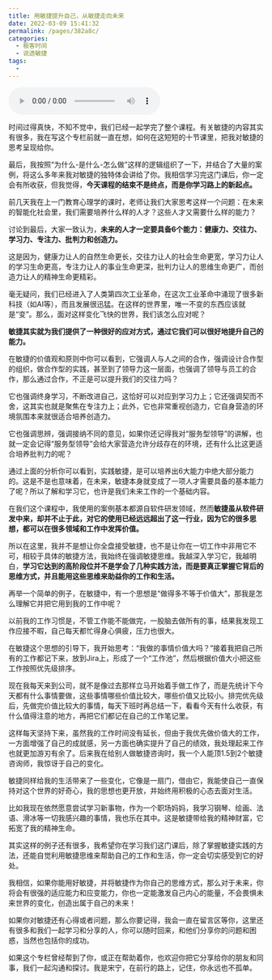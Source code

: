 ```yaml
---
title: 用敏捷提升自己，从敏捷走向未来
date: 2022-03-09 15:41:32
permalink: /pages/382a8c/
categories:
  - 极客时间
  - 说透敏捷
tags:
  - 
---
```

<audio title="结束语.用敏捷提升自己，从敏捷走向未来" src="https://static001.geekbang.org/resource/audio/1d/fb/1dd123bda99abb0a535717babf6349fb.mp3" controls="controls"></audio> 
<p>时间过得真快，不知不觉中，我们已经一起学完了整个课程。有关敏捷的内容其实有很多，我在写这个专栏前就一直在想，如何在这短短的十节课里，把我对敏捷的思考呈现给你。</p><p>最后，我按照“为什么-是什么-怎么做”这样的逻辑组织了一下，并结合了大量的案例，将这么多年来我对敏捷的独特体会讲给了你。我相信学习完这门课后，你一定会有所收获，但我觉得，<strong>今天课程的结束不是终点，而是你学习路上的新起点。</strong></p><p>前几天我在上一门教育心理学的课时，老师让我们大家思考这样一个问题：在未来的智能化社会里，我们需要培养什么样的人才？这些人才又需要什么样的能力？</p><p>讨论到最后，大家一致认为，<strong>未来的人才一定要具备6个能力：健康力、交往力、学习力、专注力、批判力和创造力。</strong></p><p>这是因为，健康力让人的自然生命更长，交往力让人的社会生命更宽，学习力让人的学习生命更高，专注力让人的事业生命更深，批判力让人的思维生命更广，而创造力让人的精神生命更精彩。</p><p>毫无疑问，我们已经进入了人类第四次工业革命，在这次工业革命中涌现了很多新科技（如AI等），而且发展很迅猛。在这样的世界里，唯一不变的东西应该就是“变”。那么，面对这样变化飞快的世界，我们该怎么应对呢？</p><p><strong>敏捷其实就为我们提供了一种很好的应对方式，通过它我们可以很好地提升自己的能力。</strong></p><!-- [[[read_end]]] --><p>在敏捷的价值观和原则中你可以看到，它强调人与人之间的合作，强调设计合作型的组织，做合作型的实践，甚至到了领导力这一层面，也强调了领导与员工的合作，那么通过合作，不正是可以提升我们的交往力吗？</p><p>它也强调终身学习，不断改进自己，这恰好可以对应到学习力上；它还强调契而不舍，这其实也就是聚焦在专注力上；此外，它也非常重视创造力，它自身营造的环境氛围本来就很适合培养创造力。</p><p>它也强调思辨，强调接纳不同的意见，如果你还记得我对“服务型领导”的讲解，也就一定会记得“服务型领导”会给大家营造允许分歧存在的环境，还有什么比这更适合培养批判力的呢？</p><p>通过上面的分析你可以看到，实践敏捷，是可以培养出6大能力中绝大部分能力的。这是不是也意味着，在未来，敏捷本身就变成了一项人才需要具备的基本能力了呢？所以了解和学习它，也许是我们未来工作的一个基础内容。</p><p>在我们这个课程中，我使用的案例基本都源自软件研发领域，然而<strong>敏捷虽从软件研发中来，却并不止于此，对它的使用已经远远超出了这一行业，因为它的很多思想，都可以在很多领域和工作中发挥价值。</strong></p><p>所以在这里，我并不是想让你全盘接受敏捷，也不是让你在一切工作中非用它不可，相较于具体的敏捷方法，我始终在强调敏捷思维。我越深入学习它，我越明白，<strong>学习它达到的高阶段位并不是学会了几种实践方法，而是要真正掌握它背后的思维方式，并且能用这些思维来助益你的工作和生活。</strong></p><p>再举一个简单的例子，在敏捷中，有一个思想是“做得多不等于价值大”，那我是怎么理解它并把它用到我的工作中呢？</p><p>以前我的工作习惯是，不管工作能不能做完，一股脑去做所有的事，结果我发现工作应接不暇，自己每天都忙得身心俱疲，压力也很大。</p><p>在敏捷这个思想的引导下，我开始思考：“我做的事情价值大吗？”接着我把自己所有的工作都记下来，放到Jira上，形成了一个“工作池”，然后根据价值大小把这些工作按照优先级排序。</p><p>现在我每天来到公司，就不是像过去那样立马开始着手做工作了，而是先统计下今天都有什么事情要做，这些事情哪些价值比较大，哪些价值又比较小。排完优先级后，先做完价值比较大的事情，每天下班时再总结一下，看看今天有什么收获，有什么值得注意的地方，再把它们都记在自己的工作笔记里。</p><p>这样每天坚持下来，虽然我的工作时间没有延长，但由于我优先做价值大的工作，一方面增强了自己的成就感，另一方面也确实提升了自己的绩效，我处理起来工作也就更加游刃有余了。后来我在给别人做敏捷咨询时，我一个人能顶1.5到2个敏捷咨询师，我惊讶于自己的变化。</p><p>敏捷同样给我的生活带来了一些变化，它像是一扇门，借由它，我能使自己一直保持对这个世界的好奇心，我的思想也更开放，并始终用积极的心态去面对生活。</p><p>比如我现在依然愿意尝试学习新事物，作为一个职场妈妈，我学习钢琴、绘画、法语、滑冰等一切我感兴趣的事情，我也乐在其中。这是敏捷带给我的精神财富，它拓宽了我的精神生命。</p><p>其实这样的例子还有很多，我希望你在学习我们这门课后，除了掌握敏捷实践的方法，还能自觉利用敏捷思维来帮助自己的工作和生活，你一定会切实感受到它的好处。</p><p>我相信，如果你能用好敏捷，并将敏捷作为你自己的思维方式，那么对于未来，你将会有很强的适应能力和应变能力，你也一定能激发自己内心的能量，不会畏惧未来世界的变化，创造出属于自己的未来！</p><p>如果你对敏捷还有心得或者问题，那么你要记得，我会一直在留言区等你，这里还有很多和我们一起学习和分享的人，你可以随时回来，和他们分享你的问题和困惑，当然也包括你的成功。</p><p>如果这个专栏曾经帮到了你，或正在帮助着你，也欢迎你把它分享给你的朋友和同事，我们一起沟通和探讨。我是宋宁，在前行的路上，记住，你永远也不孤单。</p>